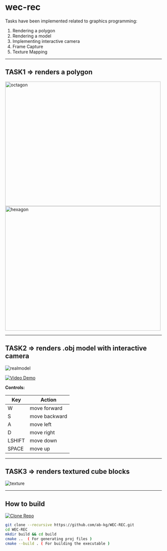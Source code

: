 # wec-rec  

Tasks have been implemented related to graphics programming:  

1. Rendering a polygon  
2. Rendering a model  
3. Implementing interactive camera  
4. Frame Capture  
5. Texture Mapping  

---

## TASK1 ⇒ renders a polygon  

<img width="500" height="400" alt="octagon" src="https://github.com/user-attachments/assets/8eeada1d-8f77-465b-b6e9-2ad6098b4b0d" />  

<img width="500" height="400" alt="hexagon" src="https://github.com/user-attachments/assets/9336a863-215f-4879-95a5-5bdfb5c09b07" />  

---

## TASK2 ⇒ renders .obj model with interactive camera  

![realmodel](https://github.com/user-attachments/assets/c155c6b0-1eb4-4343-b3ec-a79cba972b39)  

[![Video Demo](https://img.shields.io/badge/Watch-Demo-red?style=for-the-badge)](https://drive.google.com/file/d/1ecvmgpcTJukxN4EXXk0_tmYD3b7dxspG/view?usp=sharing)

**Controls:**  

| Key | Action |
|-----|--------|
| W | move forward |
| S | move backward |
| A | move left |
| D | move right |
| LSHIFT | move down |
| SPACE | move up |

---

## TASK3 ⇒ renders textured cube blocks  

![texture](https://github.com/user-attachments/assets/f70e3efe-e461-4ef6-af5a-145c85d82f1e)  

---

## How to build

[![Clone Repo](https://img.shields.io/badge/Git-Clone-blue?style=for-the-badge)](https://github.com/ab-kg/WEC-REC.git)

```bash
git clone --recursive https://github.com/ab-kg/WEC-REC.git 
cd WEC-REC
mkdir build && cd build
cmake ..  ( For generating proj files )
cmake --build . ( For building the executable ) 

